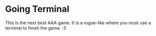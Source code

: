 # Going Terminal

This is the next best AAA game. It is a rogue-like where you must use a terminal to finish the game. :3
